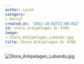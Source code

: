 ```yaml
---
author: Lycan
category:
- Kartor
created_at: '2012-10-02T21:08:01Z'
id: stora arkipelagen år 4700
image:
- Stora_Arkipelagen_Lubandu.jpg
title: Stora Arkipelagen år 4700
---
```

![][1]

  [1]: Stora_Arkipelagen_Lubandu.jpg "Stora_Arkipelagen_Lubandu.jpg"